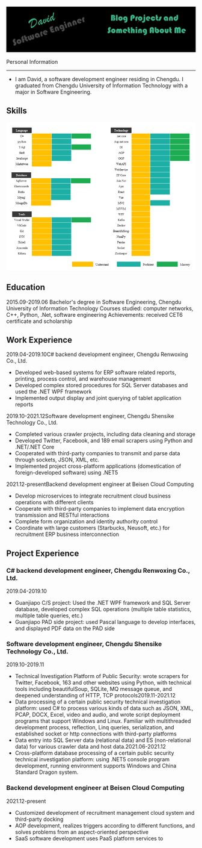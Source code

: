 ![1686213422693](image/README/1686213422693.png)

Personal Information

---

* I am David, a software development engineer residing in Chengdu. I graduated from Chengdu University of Information Technology with a major in Software Engineering.

Skills
------

![1686280176431](image/README/1686280176431.png)

Education
---------

2015.09-2019.06
Bachelor's degree in Software Engineering, Chengdu University of Information Technology
Courses studied: computer networks, C++, Python, .Net, software engineering
Achievements: received CET6 certificate and scholarship

Work Experience
---------------

2019.04-2019.10C# backend development engineer, Chengdu Renwoxing Co., Ltd.

* Developed web-based systems for ERP software related reports, printing, process control, and warehouse management
* Developed complex stored procedures for SQL Server databases and used the .NET WPF framework
* Implemented output display and joint querying of tablet application reports

2019.10-2021.12Software development engineer, Chengdu Shensike Technology Co., Ltd.

* Completed various crawler projects, including data cleaning and storage
* Developed Twitter, Facebook, and 189 email scrapers using Python and .NET/.NET Core
* Cooperated with third-party companies to transmit and parse data through sockets, JSON, XML, etc.
* Implemented project cross-platform applications (domestication of foreign-developed software) using .NET5

2021.12-presentBackend development engineer at Beisen Cloud Computing

* Develop microservices to integrate recruitment cloud business operations with different clients
* Cooperate with third-party companies to implement data encryption transmission and RESTful interactions
* Complete form organization and identity authority control
* Coordinate with large customers (Starbucks, Neusoft, etc.) for recruitment ERP business interconnection

Project Experience
------------------

### C# backend development engineer, Chengdu Renwoxing Co., Ltd.

2019.04-2019.10

* Guanjiapo C/S project: Used the .NET WPF framework and SQL Server database, developed complex SQL operations (multiple table statistics, multiple table queries, etc.)
* Guanjiapo PAD side project: used Pascal language to develop interfaces, and displayed PDF data on the PAD side

### Software development engineer, Chengdu Shensike Technology Co., Ltd.

2019.10-2019.11

* Technical Investigation Platform of Public Security: wrote scrapers for Twitter, Facebook, 163 and other websites using Python, with technical tools including beautifulSoup, SQLite, MQ message queue, and deepened understanding of HTTP, TCP protocols2019.11-2021.12
* Data processing of a certain public security technical investigation platform: used C# to process various kinds of data such as JSON, XML, PCAP, DOCX, Excel, video and audio, and wrote script deployment programs that support Windows and Linux. Familiar with multithreaded development process, reflection, Linq queries, serialization, and established socket or http connections with third-party platforms
* Data entry into SQL Server data (relational data) and ES (non-relational data) for various crawler data and host data.2021.06-2021.12
* Cross-platform database processing of a certain public security technical investigation platform: using .NET5 console program development, running environment supports Windows and China Standard Dragon system.

### Backend development engineer at Beisen Cloud Computing

2021.12-present

* Customized development of recruitment management cloud system and third-party docking
* AOP development, realizes triggers according to different functions, and solves problems from an aspect-oriented perspective
* SaaS software development uses PaaS platform services to
